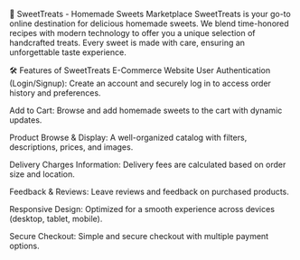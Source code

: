 🍬 SweetTreats - Homemade Sweets Marketplace
SweetTreats is your go-to online destination for delicious homemade sweets. We blend time-honored recipes with modern technology to offer you a unique selection of handcrafted treats. Every sweet is made with care, ensuring an unforgettable taste experience.

🛠️ Features of SweetTreats E-Commerce Website
User Authentication (Login/Signup):
Create an account and securely log in to access order history and preferences.

Add to Cart:
Browse and add homemade sweets to the cart with dynamic updates.

Product Browse & Display:
A well-organized catalog with filters, descriptions, prices, and images.

Delivery Charges Information:
Delivery fees are calculated based on order size and location.

Feedback & Reviews:
Leave reviews and feedback on purchased products.

Responsive Design:
Optimized for a smooth experience across devices (desktop, tablet, mobile).

Secure Checkout:
Simple and secure checkout with multiple payment options.
